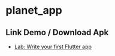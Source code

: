 # planet_app


## Link Demo / Download Apk
- [Lab: Write your first Flutter app](https://docs.flutter.dev/get-started/codelab)
